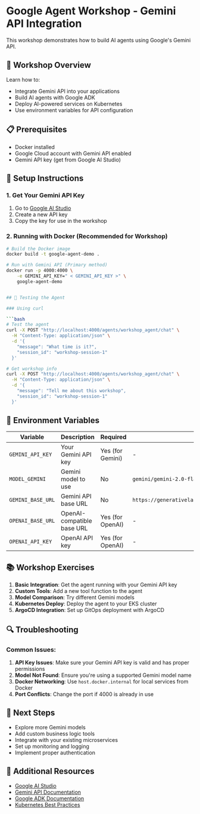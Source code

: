 # Google Agent Workshop - Gemini API Integration

This workshop demonstrates how to build AI agents using Google's Gemini API.

## 🚀 Workshop Overview

Learn how to:
- Integrate Gemini API into your applications
- Build AI agents with Google ADK
- Deploy AI-powered services on Kubernetes
- Use environment variables for API configuration

## 📋 Prerequisites

- Docker installed
- Google Cloud account with Gemini API enabled
- Gemini API key (get from Google AI Studio)

## 🔧 Setup Instructions

### 1. Get Your Gemini API Key

1. Go to [Google AI Studio](https://aistudio.google.com/app/apikey)
2. Create a new API key
3. Copy the key for use in the workshop

### 2. Running with Docker (Recommended for Workshop)

```bash
# Build the Docker image
docker build -t google-agent-demo .

# Run with Gemini API (Primary method)
docker run -p 4000:4000 \
    -e GEMINI_API_KEY=" < GEMINI_API_KEY >" \
    google-agent-demo


## 🧪 Testing the Agent

### Using curl

```bash
# Test the agent
curl -X POST "http://localhost:4000/agents/workshop_agent/chat" \
  -H "Content-Type: application/json" \
  -d '{
    "message": "What time is it?",
    "session_id": "workshop-session-1"
  }'

# Get workshop info
curl -X POST "http://localhost:4000/agents/workshop_agent/chat" \
  -H "Content-Type: application/json" \
  -d '{
    "message": "Tell me about this workshop",
    "session_id": "workshop-session-1"
  }'
```

## 🔧 Environment Variables

| Variable | Description | Required | Default |
|----------|-------------|----------|---------|
| `GEMINI_API_KEY` | Your Gemini API key | Yes (for Gemini) | - |
| `MODEL_GEMINI` | Gemini model to use | No | `gemini/gemini-2.0-flash` |
| `GEMINI_BASE_URL` | Gemini API base URL | No | `https://generativelanguage.googleapis.com/v1beta/models` |
| `OPENAI_BASE_URL` | OpenAI-compatible base URL | Yes (for OpenAI) | - |
| `OPENAI_API_KEY` | OpenAI API key | Yes (for OpenAI) | - |


## 📚 Workshop Exercises

1. **Basic Integration**: Get the agent running with your Gemini API key
2. **Custom Tools**: Add a new tool function to the agent
3. **Model Comparison**: Try different Gemini models
4. **Kubernetes Deploy**: Deploy the agent to your EKS cluster
5. **ArgoCD Integration**: Set up GitOps deployment with ArgoCD

## 🔍 Troubleshooting

### Common Issues:

1. **API Key Issues**: Make sure your Gemini API key is valid and has proper permissions
2. **Model Not Found**: Ensure you're using a supported Gemini model name
3. **Docker Networking**: Use `host.docker.internal` for local services from Docker
4. **Port Conflicts**: Change the port if 4000 is already in use


## 🎯 Next Steps

- Explore more Gemini models
- Add custom business logic tools
- Integrate with your existing microservices
- Set up monitoring and logging
- Implement proper authentication

## 📖 Additional Resources

- [Google AI Studio](https://aistudio.google.com/)
- [Gemini API Documentation](https://ai.google.dev/docs)
- [Google ADK Documentation](https://cloud.google.com/agent-framework)
- [Kubernetes Best Practices](https://kubernetes.io/docs/concepts/)
